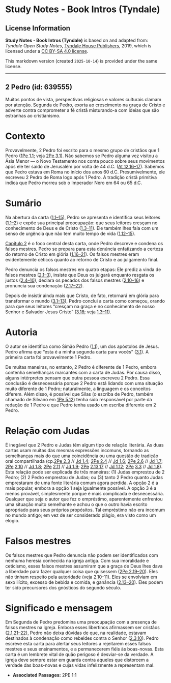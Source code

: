 # Study Notes - Book Intros (Tyndale)

## License Information

**Study Notes - Book Intros (Tyndale)** is based on and adapted from: _Tyndale Open Study Notes_, [Tyndale House Publishers](https://tyndaleopenresources.com/), 2019, which is licensed under a [CC BY-SA 4.0 license](https://creativecommons.org/licenses/by-sa/4.0/legalcode.en).

This markdown version (created `2025-10-14`) is provided under the same license.



--------------------------------

## 2 Pedro (id: 639555)

Muitos pontos de vista, perspectivas religiosas e valores culturais clamam por atenção. Segunda de Pedro, exorta ao crescimento na graça de Cristo e adverte contra comprometer a fé cristã misturando\-a com ideias que são estranhas ao cristianismo.

Contexto
========

Provavelmente, 2 Pedro foi escrito para o mesmo grupo de cristãos que 1 Pedro ([1Pe 1\.1](https://ref.ly/1Pet1:1); veja [2Pe 3\.1](https://ref.ly/2Pet3:1)). Não sabemos se Pedro alguma vez visitou a Ásia Menor — o Novo Testamento nos conta pouco sobre seus movimentos após ele ter saído de Jerusalém por volta de 44 d.C. ([At 12\.16–17](https://ref.ly/Acts12:16-Acts12:17)). Sabemos que Pedro estava em Roma no início dos anos 60 d.C. Presumivelmente, ele escreveu 2 Pedro de Roma logo após 1 Pedro. A tradição cristã primitiva indica que Pedro morreu sob o Imperador Nero em 64 ou 65 d.C.

Sumário
=======

Na abertura da carta ([1\.1–15](https://ref.ly/2Pet1:1-2Pet1:15)), Pedro se apresenta e identifica seus leitores ([1\.1–2](https://ref.ly/2Pet1:1-2Pet1:2)) e expõe sua principal preocupação: que seus leitores cresçam no conhecimento de Deus e de Cristo ([1\.3–11](https://ref.ly/2Pet1:3-2Pet1:11)). Ele também lhes fala com um senso de urgência que não tem muito tempo de vida ([1\.12–15](https://ref.ly/2Pet1:12-2Pet1:15)).

[Capítulo 2](https://ref.ly/2Pet2:1-2Pet2:22) é o foco central desta carta, onde Pedro descreve e condena os falsos mestres. Pedro se prepara para esta denúncia enfatizando a certeza do retorno de Cristo em glória ([1\.16–21](https://ref.ly/2Pet1:16-2Pet1:21)). Os falsos mestres eram evidentemente céticos quanto ao retorno de Cristo e ao julgamento final.

Pedro denuncia os falsos mestres em quatro etapas: Ele prediz a vinda de falsos mestres ([2\.1–3](https://ref.ly/2Pet2:1-2Pet2:3)), insiste que Deus os julgará enquanto resgata os justos ([2\.4–10](https://ref.ly/2Pet2:4-2Pet2:10)), declara os pecados dos falsos mestres ([2\.10–16](https://ref.ly/2Pet2:10-2Pet2:16)) e pronuncia sua condenação ([2\.17–22](https://ref.ly/2Pet2:17-2Pet2:22)).

Depois de insistir ainda mais que Cristo, de fato, retornará em glória para transformar o mundo ([3\.1–13](https://ref.ly/2Pet3:1-2Pet3:13)), Pedro conclui a carta como começou, orando para que seus leitores “cresçam na graça e no conhecimento de nosso Senhor e Salvador Jesus Cristo” ([3\.18](https://ref.ly/2Pet3:18); veja [1\.3–11](https://ref.ly/2Pet1:3-2Pet1:11)).

Autoria
=======

O autor se identifica como Simão Pedro ([1\.1](https://ref.ly/2Pet1:1)), um dos apóstolos de Jesus. Pedro afirma que “esta é a minha segunda carta para vocês” ([3\.1](https://ref.ly/2Pet3:1)). A primeira carta foi provavelmente 1 Pedro.

De muitas maneiras, no entanto, 2 Pedro é diferente de 1 Pedro, embora contenha semelhanças marcantes com a carta de Judas. Por causa disso, alguns intérpretes pensam que outra pessoa escreveu 2 Pedro. Essa conclusão é desnecessária porque 2 Pedro está lidando com uma situação muito diferente de 1 Pedro; naturalmente, a linguagem e os conceitos diferem. Além disso, é possível que Silas (o escriba de Pedro, também chamado de Silvano em [1Pe 5\.12](https://ref.ly/1Pet5:12)) tenha sido responsável por parte da redação de 1 Pedro e que Pedro tenha usado um escriba diferente em 2 Pedro.

Relação com Judas
=================

É inegável que 2 Pedro e Judas têm algum tipo de relação literária. As duas cartas usam muitas das mesmas expressões incomuns, tornando as semelhanças mais do que uma coincidência ou uma questão de tradição oral compartilhada (cp.[2Pe 2\.3](https://ref.ly/2Pet2:3) // [Jd 1\.4](https://ref.ly/Jude1:4); [2Pe 2\.4](https://ref.ly/2Pet2:4) // [Jd 1\.6](https://ref.ly/Jude1:6); [2Pe 2\.6](https://ref.ly/2Pet2:6) // [Jd 1\.7](https://ref.ly/Jude1:7); [2Pe](https://ref.ly/2Pet2:6) [2\.10](https://ref.ly/2Pet2:10) // [Jd 1\.8](https://ref.ly/Jude1:8); [2Pe](https://ref.ly/2Pet2:6) [2\.11](https://ref.ly/2Pet2:11) // [Jd 1\.9](https://ref.ly/Jude1:9); [2Pe](https://ref.ly/2Pet2:6) [2\.13](https://ref.ly/2Pet2:13),[17](https://ref.ly/2Pet2:17) // [Jd 1\.12](https://ref.ly/Jude1:12); [2Pe](https://ref.ly/2Pet2:6) [3\.3](https://ref.ly/2Pet3:3) // [Jd 1\.8](https://ref.ly/Jude1:8)). Esta relação pode ser explicada de três maneiras: (1\) Judas emprestou de 2 Pedro; (2\) 2 Pedro emprestou de Judas; ou (3\) tanto 2 Pedro quanto Judas emprestaram de uma fonte literária comum agora perdida. A opção 2 é a mais popular, embora a opção 1 seja igualmente possível. A opção 3 é a menos provável, simplesmente porque é mais complicada e desnecessária. Qualquer que seja o autor que fez o empréstimo, aparentemente enfrentou uma situação muito semelhante e achou o que o outro havia escrito apropriado para seus próprios propósitos. Tal empréstimo não era incomum no mundo antigo; em vez de ser considerado plágio, era visto como um elogio.

Falsos mestres
==============

Os falsos mestres que Pedro denuncia não podem ser identificados com nenhuma heresia conhecida na igreja antiga. Com sua imoralidade e ceticismo, esses falsos mestres assumiram que a graça de Deus lhes dava a liberdade para fazer qualquer coisa que quisessem ([2Pe 2\.19–20](https://ref.ly/2Pet2:19-2Pet2:20)). Eles não tinham respeito pela autoridade (veja [2\.10–11](https://ref.ly/2Pet2:10-2Pet2:11)). Eles se envolviam em sexo ilícito, excesso de bebida e comida, e ganância ([2\.13–20](https://ref.ly/2Pet2:13-2Pet2:20)). Eles podem ter sido precursores dos gnósticos do segundo século.

Significado e mensagem
======================

Em Segunda de Pedro predomina uma preocupação com a presença de falsos mestres na igreja. Embora esses libertinos afirmassem ser cristãos ([2\.1](https://ref.ly/2Pet2:1),[21–22](https://ref.ly/2Pet2:21-2Pet2:22)), Pedro não deixa dúvidas de que, na realidade, estavam destinados à condenação como rebeldes contra o Senhor ([2\.3](https://ref.ly/2Pet2:3),[10](https://ref.ly/2Pet2:10)). Pedro escreve esta carta para alertar seus leitores a rejeitarem esses falsos mestres e seus ensinamentos, e a permanecerem fiéis às boas\-novas. Esta carta é um lembrete vital de quão perigoso é desviar\-se da verdade. A igreja deve sempre estar em guarda contra aqueles que distorcem a verdade das boas\-novas e cujas vidas infelizmente a representam mal.

* **Associated Passages:** 2PE 1:1

